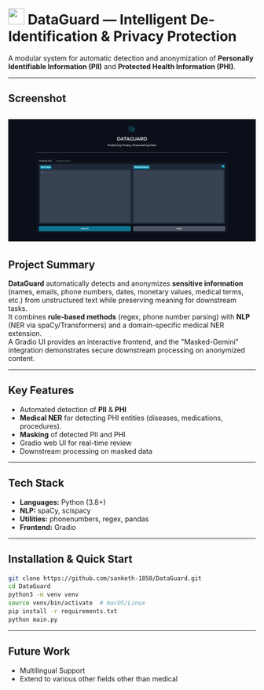 # <img src="https://cdn-icons-png.flaticon.com/512/6356/6356296.png" width="33" height="33" /> DataGuard — Intelligent De-Identification & Privacy Protection
A modular system for automatic detection and anonymization of **Personally Identifiable Information (PII)** and **Protected Health Information (PHI)**.

---
## Screenshot
![Screenshot](Images/Screenshot.png)
---
## Project Summary
**DataGuard** automatically detects and anonymizes **sensitive information** (names, emails, phone numbers, dates, monetary values, medical terms, etc.) from unstructured text while preserving meaning for downstream tasks.\
It combines **rule-based methods** (regex, phone number parsing) with **NLP** (NER via spaCy/Transformers) and a domain-specific medical NER extension.\
A Gradio UI provides an interactive frontend, and the "Masked-Gemini" integration demonstrates secure downstream processing on anonymized content.

---
## Key Features
- Automated detection of **PII** & **PHI**
- **Medical NER** for detecting PHI entities (diseases, medications, procedures).
- **Masking** of detected PII and PHI
- Gradio web UI for real-time review
- Downstream processing on masked data

---
## Tech Stack
- **Languages:** Python (3.8+)
- **NLP:** spaCy, scispacy
- **Utilities:** phonenumbers, regex, pandas
- **Frontend:** Gradio

---
## Installation & Quick Start
 ```bash
git clone https://github.com/sanketh-1850/DataGuard.git
cd DataGuard
python3 -m venv venv
source venv/bin/activate  # macOS/Linux
pip install -r requirements.txt
python main.py
 ```
 ---
 ## Future Work
 - Multilingual Support
 - Extend to various other fields other than medical